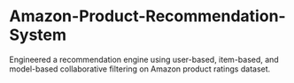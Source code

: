 # Amazon-Product-Recommendation-System
Engineered a recommendation engine using user-based, item-based, and model-based collaborative filtering on Amazon product ratings dataset.
